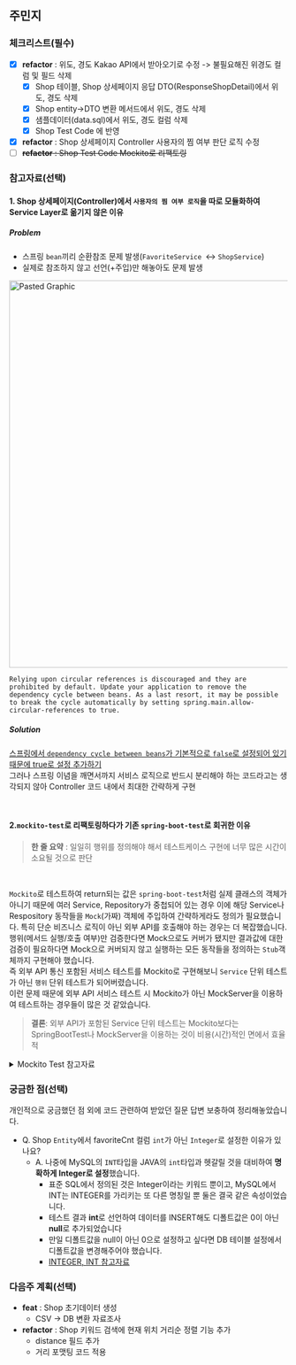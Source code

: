 ## 주민지

### 체크리스트(필수)
- [x] **refactor** : 위도, 경도 Kakao API에서 받아오기로 수정 -> 불필요해진 위경도 컬럼 및 필드 삭제
   - [x] Shop 테이블, Shop 상세페이지 응답 DTO(ResponseShopDetail)에서 위도, 경도 삭제
   - [x] Shop entity->DTO 변환 메서드에서 위도, 경도 삭제
   - [x] 샘플데이터(data.sql)에서 위도, 경도 컬럼 삭제
   - [x] Shop Test Code 에 반영
- [x] **refactor** : Shop 상세페이지 Controller 사용자의 찜 여부 판단 로직 수정
- [ ] ~~**refactor** : Shop Test Code Mockito로 리팩토링~~

### 참고자료(선택)
#### 1. Shop 상세페이지(Controller)에서 `사용자의 찜 여부 로직`을 따로 모듈화하여 Service Layer로 옮기지 않은 이유
##### Problem
- 스프링 `bean`끼리 순환참조 문제 발생(`FavoriteService `<-> `ShopService`)
- 실제로 참조하지 않고 선언(+주입)만 해놓아도 문제 발생

<img width="700" alt="Pasted Graphic" src="https://user-images.githubusercontent.com/63441091/221593951-2bad725d-eaed-4493-857e-fc3a7df469af.png">

```
Relying upon circular references is discouraged and they are prohibited by default. Update your application to remove the dependency cycle between beans. As a last resort, it may be possible to break the cycle automatically by setting spring.main.allow-circular-references to true.
```
##### Solution
[스프링에서 `dependency cycle between beans`가 기본적으로 `false`로 설정되어 있기 때문에 true로 설정 추가하기](https://github.com/springdoc/springdoc-openapi/issues/1347) 
<br> 그러나 스프링 이념을 깨면서까지 서비스 로직으로 반드시 분리해야 하는 코드라고는 생각되지 않아 Controller 코드 내에서 최대한 간략하게 구현

<br>

#### 2.`mockito-test`로 리팩토링하다가 기존 `spring-boot-test`로 회귀한 이유

> **한 줄 요약** : 일일히 행위를 정의해야 해서 테스트케이스 구현에 너무 많은 시간이 소요될 것으로 판단

<br>

 `Mockito`로 테스트하여 return되는 값은 `spring-boot-test`처럼 실제 클래스의 객체가 아니기 때문에 여러 Service, Repository가 중첩되어 있는 경우 이에 해당 Service나 Respository 동작들을 `Mock`(가짜) 객체에 주입하여 간략하게라도 정의가 필요했습니다.
특히 단순 비즈니스 로직이 아닌 외부 API를 호출해야 하는 경우는 더 복잡했습니다. 행위(메서드 실행/호출 여부)만 검증한다면 Mock으로도 커버가 됐지만 결과값에 대한 검증이 필요하다면 Mock으로 커버되지 않고 실행하는 모든 동작들을 정의하는 `Stub`객체까지 구현해야 했습니다. 
<br> 즉 외부 API 통신 포함된 서비스 테스트를 Mockito로 구현해보니 `Service` 단위 테스트가 아닌 `행위` 단위 테스트가 되어버렸습니다.
<br> 이런 문제 때문에 외부 API 서비스 테스트 시 Mockito가 아닌 MockServer을 이용하여 테스트하는 경우들이 많은 것 같았습니다.

> **결론**: 외부 API가 포함된 Service 단위 테스트는 Mockito보다는 SpringBootTest나 MockServer을 이용하는 것이 비용(시간)적인 면에서 효율적
<details>
<summary> Mockito Test 참고자료</summary>
<div markdown="1">

  - [참고자료 - 1](https://jobc.tistory.com/229?category=685104)
  - [참고자료 - 2](https://wave1994.tistory.com/179)
  - [참고자료 - 3](https://tecoble.techcourse.co.kr/post/2020-10-16-is-ok-mockito/)
  - [참고자료 - 4 Stub vs Mock vs Spy](https://luran.me/343)
  - [참고자료 - 5 Stub을 통한 외부 API Test](https://jojoldu.tistory.com/637)
  - [참고자료 - 6 외부 서버와 통신 Test](https://tecoble.techcourse.co.kr/post/2020-09-30-mocking-server/)

</div>
</details>

### 궁금한 점(선택)
개인적으로 궁금했던 점 외에 코드 관련하여 받았던 질문 답변 보충하여 정리해놓았습니다.
- Q. Shop `Entity`에서 favoriteCnt 컬럼 `int`가 아닌 `Integer`로 설정한 이유가 있나요?
  - A. 나중에 MySQL의 `INT`타입을 JAVA의 `int`타입과 헷갈릴 것을 대비하여 **명확하게 Integer로 설정**했습니다. 
    - 표준 SQL에서 정의된 것은 Integer이라는 키워드 뿐이고, MySQL에서 INT는 INTEGER를 가리키는 또 다른 명칭일 뿐 둘은 결국 같은 속성이었습니다.
    - 테스트 결과 **int**로 선언하여 데이터를 INSERT해도 디폴트값은 0이 아닌 **null**로 추가되었습니다
    - 만일 디폴트값을 null이 아닌 0으로 설정하고 싶다면 DB 테이블 설정에서 디폴트값을 변경해주어야 했습니다.
    - [INTEGER, INT 참고자료](https://spiderwebcoding.tistory.com/5)

### 다음주 계획(선택)

- **feat** : Shop 초기데이터 생성
  - CSV -> DB 변환 자료조사
- **refactor** : Shop 키워드 검색에 현재 위치 거리순 정렬 기능 추가
  - distance 필드 추가
  - 거리 포맷팅 코드 적용
